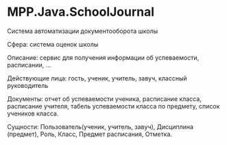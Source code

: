# MPP.Java.SchoolJournal
Система автоматизации документооборота школы

Сфера: система оценок школы

Описание: сервис для получения информации об успеваемости, расписании, ...

Действующие лица: гость, ученик, учитель, завуч, классный руководитель

Документы: отчет об успеваемости ученика, расписание класса, расписание учителя, табель успеваемости класса по предмету, список учеников класса.

Сущности: Пользователь(ученик, учитель, завуч), Дисциплина (предмет), Роль, Класс, Предмет расписания, Отметка.